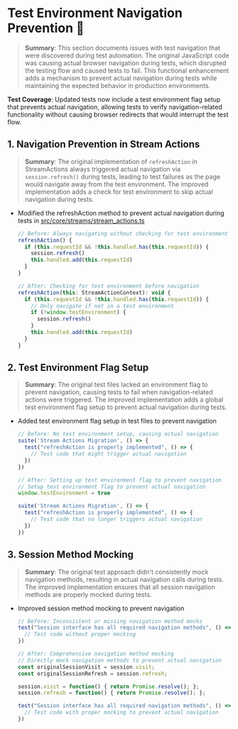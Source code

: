 # Test Environment Navigation Prevention 🔧

> **Summary**: This section documents issues with test navigation that were discovered during test automation. The original JavaScript code was causing actual browser navigation during tests, which disrupted the testing flow and caused tests to fail. This functional enhancement adds a mechanism to prevent actual navigation during tests while maintaining the expected behavior in production environments.

**Test Coverage**: Updated tests now include a test environment flag setup that prevents actual navigation, allowing tests to verify navigation-related functionality without causing browser redirects that would interrupt the test flow.

## 1. Navigation Prevention in Stream Actions

> **Summary**: The original implementation of `refreshAction` in StreamActions always triggered actual navigation via `session.refresh()` during tests, leading to test failures as the page would navigate away from the test environment. The improved implementation adds a check for test environment to skip actual navigation during tests.

- Modified the refreshAction method to prevent actual navigation during tests in [src/core/streams/stream_actions.ts](src/core/streams/stream_actions.ts)
  ```javascript
  // Before: Always navigating without checking for test environment
  refreshAction() {
    if (this.requestId && !this.handled.has(this.requestId)) {
      session.refresh()
      this.handled.add(this.requestId)
    }
  }
  
  // After: Checking for test environment before navigation
  refreshAction(this: StreamActionContext): void {
    if (this.requestId && !this.handled.has(this.requestId)) {
      // Only navigate if not in a test environment
      if (!window.testEnvironment) {
        session.refresh()
      }
      this.handled.add(this.requestId)
    }
  }
  ```

## 2. Test Environment Flag Setup

> **Summary**: The original test files lacked an environment flag to prevent navigation, causing tests to fail when navigation-related actions were triggered. The improved implementation adds a global test environment flag setup to prevent actual navigation during tests.

- Added test environment flag setup in test files to prevent navigation
  ```javascript
  // Before: No test environment setup, causing actual navigation
  suite('Stream Actions Migration', () => {
    test("refreshAction is properly implemented", () => {
      // Test code that might trigger actual navigation
    })
  })
  
  // After: Setting up test environment flag to prevent navigation
  // Setup test environment flag to prevent actual navigation
  window.testEnvironment = true
  
  suite('Stream Actions Migration', () => {
    test("refreshAction is properly implemented", () => {
      // Test code that no longer triggers actual navigation
    })
  })
  ```

## 3. Session Method Mocking

> **Summary**: The original test approach didn't consistently mock navigation methods, resulting in actual navigation calls during tests. The improved implementation ensures that all session navigation methods are properly mocked during tests.

- Improved session method mocking to prevent navigation
  ```javascript
  // Before: Inconsistent or missing navigation method mocks
  test("Session interface has all required navigation methods", () => {
    // Test code without proper mocking
  })
  
  // After: Comprehensive navigation method mocking
  // Directly mock navigation methods to prevent actual navigation
  const originalSessionVisit = session.visit;
  const originalSessionRefresh = session.refresh;
  
  session.visit = function() { return Promise.resolve(); };
  session.refresh = function() { return Promise.resolve(); };
  
  test("Session interface has all required navigation methods", () => {
    // Test code with proper mocking to prevent actual navigation
  })
  ```
